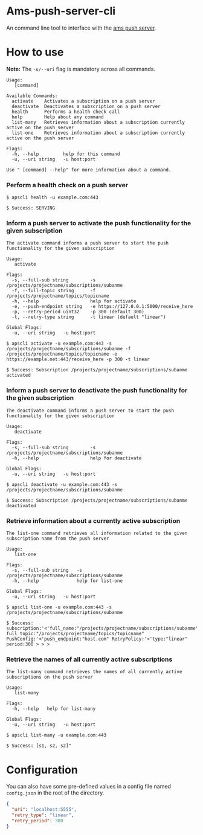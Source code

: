 # Ams-push-server-cli

An command line tool to interface with the [ams push server](https://github.com/ARGOeu/ams-push-server).

# How to use
**Note:** The `-u/--uri` flag is mandatory across all commands.
```commandline
Usage:
   [command]

Available Commands:
  activate    Activates a subscription on a push server
  deactivate  Deactivates a subscription on a push server
  health      Performs a health check call
  help        Help about any command
  list-many   Retrieves information about a subscription currently active on the push server
  list-one    Retrieves information about a subscription currently active on the push server

Flags:
  -h, --help         help for this command
  -u, --uri string   -u host:port

Use " [command] --help" for more information about a command.
```

### Perform a health check on a push server
```commandline
$ apscli health -u example.com:443
```
```commandline
$ Success: SERVING
```

### Inform a push server to activate the push functionality for the given subscription

```commandline
The activate command informs a push server to start the push functionality for the given subscription

Usage:
   activate

Flags:
  -s, --full-sub string        -s /projects/projectname/subscriptions/subanme
  -f, --full-topic string      -f /projects/projectname/topics/topicname
  -h, --help                   help for activate
  -e, --push-endpoint string   -e https://127.0.0.1:5000/receive_here
  -p, --retry-period uint32    -p 300 (default 300)
  -t, --retry-type string      -t linear (default "linear")

Global Flags:
  -u, --uri string   -u host:port
```



```commandline
$ apscli activate -u example.com:443 -s /projects/projectname/subscriptions/subanme -f /projects/projectname/topics/topicname -e https://example.net:443/receive_here -p 300 -t linear
```
```commandline
$ Success: Subscription /projects/projectname/subscriptions/subanme activated
```


### Inform a push server to deactivate the push functionality for the given subscription

```commandline
The deactivate command informs a push server to start the push functionality for the given subscription

Usage:
   deactivate

Flags:
  -s, --full-sub string        -s /projects/projectname/subscriptions/subanme
  -h, --help                   help for deactivate

Global Flags:
  -u, --uri string   -u host:port
```

```commandline
$ apscli deactivate -u example.com:443 -s /projects/projectname/subscriptions/subanme 
```
```commandline
$ Success: Subscription /projects/projectname/subscriptions/subanme deactivated
```

### Retrieve information about a currently active subscription

```commandline
The list-one command retrieves all information related to the given subscription name from the push server

Usage:
   list-one

Flags:
  -s, --full-sub string   -s /projects/projectname/subscriptions/subanme
  -h, --help              help for list-one

Global Flags:
  -u, --uri string   -u host:port
```

```commandline
$ apscli list-one -u example.com:443 -s /projects/projectname/subscriptions/subanme 
```
```commandline
$ Success: subscription:'<'full_name:"/projects/projectname/subscriptions/subanme" full_topic:"/projects/projectname/topics/topicname" PushConfig:'<'push_endpoint:"host.com" RetryPolicy:'<'type:"linear" period:300 > > >
```

### Retrieve the names of all currently active subscriptions

```commandline
The list-many command retrieves the names of all currently active subscriptions on the push server

Usage:
   list-many

Flags:
  -h, --help   help for list-many

Global Flags:
  -u, --uri string   -u host:port
```

```commandline
$ apscli list-many -u example.com:443 
```
```commandline
$ Success: [s1, s2, s2]"
```

# Configuration

You can also have some pre-defined values in a config file named `config.json` in the root of the directory.
```json
{
  "uri": "localhost:5555", 
  "retry_type": "linear",
  "retry_period": 300
}
```